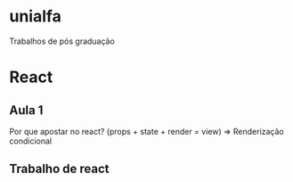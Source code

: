 # unialfa
Trabalhos de pós graduação 

# React

## Aula 1
Por que apostar no react?
(props + state + render = view)
 => Renderização condicional 
 ## Trabalho de react

